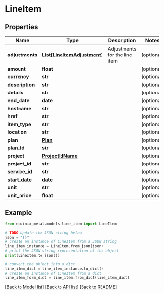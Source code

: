 # LineItem


## Properties

Name | Type | Description | Notes
------------ | ------------- | ------------- | -------------
**adjustments** | [**List[LineItemAdjustment]**](LineItemAdjustment.md) | Adjustments for the line item | [optional] 
**amount** | **float** |  | [optional] 
**currency** | **str** |  | [optional] 
**description** | **str** |  | [optional] 
**details** | **str** |  | [optional] 
**end_date** | **date** |  | [optional] 
**hostname** | **str** |  | [optional] 
**href** | **str** |  | [optional] 
**item_type** | **str** |  | [optional] 
**location** | **str** |  | [optional] 
**plan** | [**Plan**](Plan.md) |  | [optional] 
**plan_id** | **str** |  | [optional] 
**project** | [**ProjectIdName**](ProjectIdName.md) |  | [optional] 
**project_id** | **str** |  | [optional] 
**service_id** | **str** |  | [optional] 
**start_date** | **date** |  | [optional] 
**unit** | **str** |  | [optional] 
**unit_price** | **float** |  | [optional] 

## Example

```python
from equinix_metal.models.line_item import LineItem

# TODO update the JSON string below
json = "{}"
# create an instance of LineItem from a JSON string
line_item_instance = LineItem.from_json(json)
# print the JSON string representation of the object
print(LineItem.to_json())

# convert the object into a dict
line_item_dict = line_item_instance.to_dict()
# create an instance of LineItem from a dict
line_item_form_dict = line_item.from_dict(line_item_dict)
```
[[Back to Model list]](../README.md#documentation-for-models) [[Back to API list]](../README.md#documentation-for-api-endpoints) [[Back to README]](../README.md)


